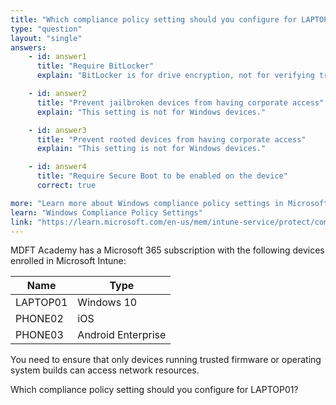 ```yaml
---
title: "Which compliance policy setting should you configure for LAPTOP01?"
type: "question"
layout: "single"
answers:
    - id: answer1
      title: "Require BitLocker"
      explain: "BitLocker is for drive encryption, not for verifying trusted firmware or OS builds."

    - id: answer2
      title: "Prevent jailbroken devices from having corporate access"
      explain: "This setting is not for Windows devices."

    - id: answer3
      title: "Prevent rooted devices from having corporate access"
      explain: "This setting is not for Windows devices."

    - id: answer4
      title: "Require Secure Boot to be enabled on the device"
      correct: true

more: "Learn more about Windows compliance policy settings in Microsoft Intune."
learn: "Windows Compliance Policy Settings"
link: "https://learn.microsoft.com/en-us/mem/intune-service/protect/compliance-policy-create-windows"
---
```

MDFT Academy has a Microsoft 365 subscription with the following devices enrolled in Microsoft Intune:

| Name      | Type               |
|-----------|--------------------|
| LAPTOP01  | Windows 10         |
| PHONE02  | iOS                |
| PHONE03  | Android Enterprise |

You need to ensure that only devices running trusted firmware or operating system builds can access network resources.

Which compliance policy setting should you configure for LAPTOP01?
